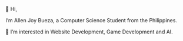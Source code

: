 👋 Hi,

I’m Allen Joy Bueza, a Computer Science Student from the Philippines.

👀 I’m interested in Website Development, Game Development and AI.

<!---
ab-JOY/ab-JOY is a ✨ special ✨ repository because its `README.md` (this file) appears on your GitHub profile.
You can click the Preview link to take a look at your changes.
--->
